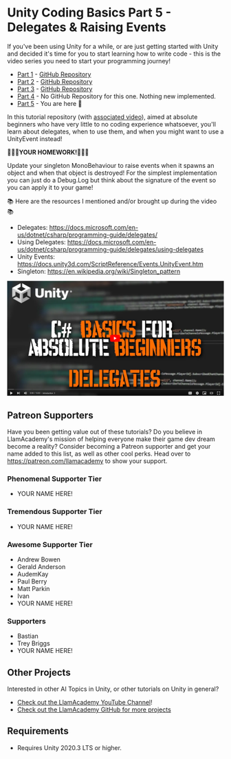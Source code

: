 ﻿# Unity Coding Basics Part 5 - Delegates & Raising Events

If you've been using Unity for a while, or are just getting started with Unity and decided it's time for you to start learning how to write code - this is the video series you need to start your programming journey!

* [Part 1](https://youtu.be/SXaa61JWLDw) - [GitHub Repository](https://github.com/llamacademy/unity-csharp-basics-1)
* [Part 2](https://youtu.be/MB6B9nHSrps) - [GitHub Repository](https://github.com/llamacademy/unity-csharp-basics-2)
* [Part 3](https://youtu.be/TD3yoFg3GVI) - [GitHub Repository](https://github.com/llamacademy/unity-csharp-basics-3)
* [Part 4](https://youtu.be/JRRlAzBh-6U) - No GitHub Repository for this one. Nothing new implemented.
* [Part 5](https://youtu.be/1N6k7Hj_JKc) - You are here 🙂

In this tutorial repository (with [associated video](https://youtu.be/1N6k7Hj_JKc)), aimed at absolute beginners who have very little to no coding experience whatsoever, you'll learn about delegates, when to use them, and when you might want to use a UnityEvent instead!


**📝📝📝YOUR HOMEWORK!📝📝📝**

Update your singleton MonoBehaviour to raise events when it spawns an object and when that object is destroyed! For the simplest implementation you can just do a Debug.Log but think about the signature of the event so you can apply it to your game!

📚 Here are the resources I mentioned and/or brought up during the video 📚
* Delegates: https://docs.microsoft.com/en-us/dotnet/csharp/programming-guide/delegates/
* Using Delegates: https://docs.microsoft.com/en-us/dotnet/csharp/programming-guide/delegates/using-delegates
* Unity Events: https://docs.unity3d.com/ScriptReference/Events.UnityEvent.htm
* Singleton: https://en.wikipedia.org/wiki/Singleton_pattern

[![Youtube Tutorial](./Video%20Screenshot.png)](https://youtu.be/1N6k7Hj_JKc)

## Patreon Supporters
Have you been getting value out of these tutorials? Do you believe in LlamAcademy's mission of helping everyone make their game dev dream become a reality? Consider becoming a Patreon supporter and get your name added to this list, as well as other cool perks.
Head over to https://patreon.com/llamacademy to show your support.

### Phenomenal Supporter Tier
* YOUR NAME HERE!

### Tremendous Supporter Tier
* YOUR NAME HERE!

### Awesome Supporter Tier
* Andrew Bowen
* Gerald Anderson
* AudemKay
* Paul Berry
* Matt Parkin
* Ivan
* YOUR NAME HERE!

### Supporters
* Bastian
* Trey Briggs
* YOUR NAME HERE!

## Other Projects
Interested in other AI Topics in Unity, or other tutorials on Unity in general? 

* [Check out the LlamAcademy YouTube Channel](https://youtube.com/c/LlamAcademy)!
* [Check out the LlamAcademy GitHub for more projects](https://github.com/llamacademy)

## Requirements
* Requires Unity 2020.3 LTS or higher. 
